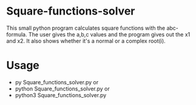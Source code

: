 # Square-functions-solver
This small python program calculates square functions with the abc-formula. The user gives the a,b,c values and the program gives out the x1 and x2. It also shows whether it's a normal or a complex root(i).

# Usage
- py Square_functions_solver.py
or 
- python Square_functions_solver.py
or
- python3 Square_functions_solver.py
